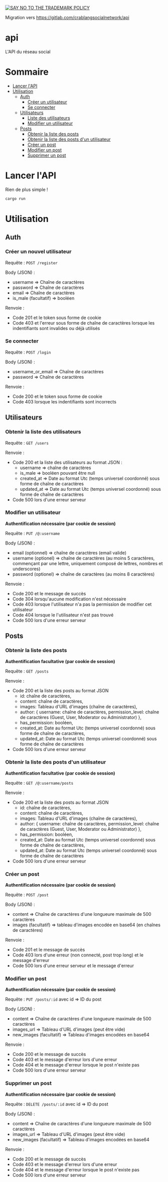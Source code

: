 [![SAY NO TO THE TRADEMARK POLICY ](https://gist.githubusercontent.com/blyxyas/8f17fbe1cafdeff65bbe6b332d4f4723/raw/715a24df3ad74b838c6b0ff8079d3f7f9172b0db/banner.svg)](https://github.com/blyxyas/no-rust-policy-change)

Migration vers https://gitlab.com/crablangsocialnetwork/api

# api
L'API du réseau social

# Sommaire
- [Lancer l'API](#lancer-lapi)
- [Utilisation](#utilisation)
    - [Auth](#auth)
        - [Créer un utilisateur](#créer-un-nouvel-utilisateur)
        - [Se connecter](#se-connecter)
    - [Utilisateurs](#utilisateurs)
        - [Liste des utilisateurs](#obtenir-la-liste-des-utilisateurs)
        - [Modifier un utilisateur](#modifier-un-utilisateur)
    - [Posts](#posts)
        - [Obtenir la liste des posts](#obtenir-la-liste-des-posts)
        - [Obtenir la liste des posts d'un utilisateur](#obtenir-la-liste-des-posts-dun-utilisateur)
        - [Créer un post](#créer-un-post)
        - [Modifier un post](#modifier-un-post)
        - [Supprimer un post](#supprimer-un-post)
        
# Lancer l'API
Rien de plus simple !
```bash
cargo run
```

# Utilisation

## Auth
### Créer un nouvel utilisateur
Requête : `POST /register`

Body (JSON) :
- username => Chaîne de caractères
- password => Chaîne de caractères
- email => Chaîne de caractères
- is_male (facultatif) => booléen

Renvoie :
- Code 201 et le token sous forme de cookie
- Code 403 et l'erreur sous forme de chaîne de caractères lorsque les indentifiants sont invalides ou déjà utilisés

### Se connecter
Requête : `POST /login`

Body (JSON) :
- username_or_email => Chaîne de caractères
- password => Chaîne de caractères

Renvoie :
- Code 200 et le token sous forme de cookie
- Code 403 lorsque les indentifiants sont incorrects

## Utilisateurs
### Obtenir la liste des utilisateurs
Requête : `GET /users`

Renvoie :
- Code 200 et la liste des utilisateurs au format JSON :
    - username => chaîne de caractères
    - is_male => booléen pouvant être null
    - created_at => Date au format Utc (temps universel coordonné) sous forme de chaîne de caractères
    - updated_at => Date au format Utc (temps universel coordonné) sous forme de chaîne de caractères
- Code 500 lors d'une erreur serveur

### Modifier un utilisateur
**Authentification nécessaire (par cookie de session)**

Requête : `PUT /@:username`

Body (JSON) :
- email (optionnel) => chaîne de caractères (email valide)
- username (optionel) => chaîne de caractères (au moins 5 caractères, commençant par une lettre, uniquement composé de lettres, nombres et underscores)
- password (optionel) => chaîne de caractères (au moins 8 caractères)

Renvoie :
- Code 200 et le message de succès
- Code 304 lorsqu'aucune modification n'est nécessaire
- Code 403 lorsque l'utilisateur n'a pas la permission de modifier cet utilisateur
- Code 404 lorsque le l'utilisateur n'est pas trouvé
- Code 500 lors d'une erreur serveur

## Posts

### Obtenir la liste des posts
**Authentification facultative (par cookie de session)**

Requête : `GET /posts`

Renvoie :
- Code 200 et la liste des posts au format JSON
    - id: chaîne de caractères,
    - content: chaîne de caractères,
    - images: Tableau d'URL d'images (chaîne de caractères),
    - author: {
        username: chaîne de caractères,
        permission_level: chaîne de caractères (Guest, User, Moderator ou Administrator)
    },
    - has_permission: booléen,
    - created_at: Date au format Utc (temps universel coordonné) sous forme de chaîne de caractères,
    - updated_at: Date au format Utc (temps universel coordonné) sous forme de chaîne de caractères
- Code 500 lors d'une erreur serveur

### Obtenir la liste des posts d'un utilisateur
**Authentification facultative (par cookie de session)**

Requête : `GET /@:username/posts`

Renvoie :
- Code 200 et la liste des posts au format JSON
    - id: chaîne de caractères,
    - content: chaîne de caractères,
    - images: Tableau d'URL d'images (chaîne de caractères),
    - author: {
        username: chaîne de caractères,
        permission_level: chaîne de caractères (Guest, User, Moderator ou Administrator)
    },
    - has_permission: booléen,
    - created_at: Date au format Utc (temps universel coordonné) sous forme de chaîne de caractères,
    - updated_at: Date au format Utc (temps universel coordonné) sous forme de chaîne de caractères
- Code 500 lors d'une erreur serveur

### Créer un post
**Authentification nécessaire (par cookie de session)**

Requête : `POST /post`

Body (JSON) :
- content => Chaîne de caractères d'une longueure maximale de 500 caractères
- images (facultatif) => tableau d'images encodée en base64 (en chaînes de caractères)

Renvoie :
- Code 201 et le message de succès
- Code 403 lors d'une erreur (non connecté, post trop long) et le message d'erreur
- Code 500 lors d'une erreur serveur et le message d'erreur

### Modifier un post
**Authentification nécessaire (par cookie de session)**

Requête : `PUT /posts/:id` avec id => ID du post

Body (JSON) :
- content => Chaîne de caractères d'une longueure maximale de 500 caractères
- images_url => Tableau d'URL d'images (peut être vide)
- new_images (facultatif) => Tableau d'images encodées en base64

Renvoie :
- Code 200 et le message de succès
- Code 403 et le message d'erreur lors d'une erreur
- Code 404 et le message d'erreur lorsque le post n'existe pas
- Code 500 lors d'une erreur serveur

### Supprimer un post
**Authentification nécessaire (par cookie de session)**

Requête : `DELETE /posts/:id` avec id => ID du post

Body (JSON) :
- content => Chaîne de caractères d'une longueure maximale de 500 caractères
- images_url => Tableau d'URL d'images (peut être vide)
- new_images (facultatif) => Tableau d'images encodées en base64

Renvoie :
- Code 200 et le message de succès
- Code 403 et le message d'erreur lors d'une erreur
- Code 404 et le message d'erreur lorsque le post n'existe pas
- Code 500 lors d'une erreur serveur
